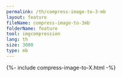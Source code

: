 ```yaml
---
permalink: /th/compress-image-to-3-mb
layout: feature
fileName: compress-image-to-3mb
folderName: feature
tool: imgcompression
lang: th
size: 3000
type: mb
---
```


{%- include compress-image-to-X.html -%}
